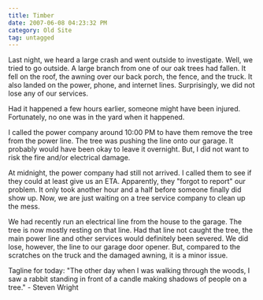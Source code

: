```yaml
---
title: Timber
date: 2007-06-08 04:23:32 PM
category: Old Site
tag: untagged
---
```


Last night, we heard a large crash and went outside to investigate. Well, we tried to go outside. A large branch from one of our oak trees had fallen. It fell on the roof, the awning over our back porch, the fence, and the truck. It also landed on the power, phone, and internet lines. Surprisingly, we did not lose any of our services.

Had it happened a few hours earlier, someone might have been injured. Fortunately, no one was in the yard when it happened.

I called the power company around 10:00 PM to have them remove the tree from the power line. The tree was pushing the line onto our garage. It probably would have been okay to leave it overnight. But, I did not want to risk the fire and/or electrical damage.

At midnight, the power company had still not arrived. I called them to see if they could at least give us an ETA. Apparently, they "forgot to report" our problem. It only took another hour and a half before someone finally did show up. Now, we are just waiting on a tree service company to clean up the mess.

We had recently run an electrical line from the house to the garage. The tree is now mostly resting on that line. Had that line not caught the tree, the main power line and other services would definitely been severed. We did lose, however, the line to our garage door opener. But, compared to the scratches on the truck and the damaged awning, it is a minor issue.

Tagline for today: "The other day when I was walking through the woods, I saw a rabbit standing in front of a candle making shadows of people on a tree." - Steven Wright
